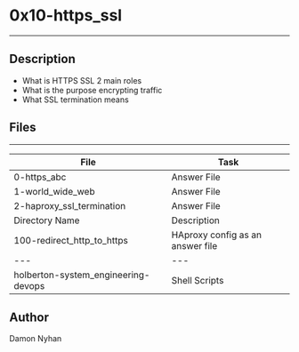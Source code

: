 # 0x10-https_ssl
---
## Description
* What is HTTPS SSL 2 main roles
* What is the purpose encrypting traffic
* What SSL termination means
## Files
---
File|Task
---|---
0-https_abc | Answer File
1-world_wide_web | Answer File
2-haproxy_ssl_termination | Answer File
Directory Name | Description
100-redirect_http_to_https | HAproxy config as an answer file
---|---
holberton-system_engineering-devops | Shell Scripts
## Author
Damon Nyhan